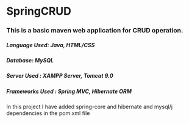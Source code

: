 # SpringCRUD
### This is a basic maven web application for CRUD operation.

##### Language Used: Java, HTML/CSS
##### Database: MySQL
##### Server Used : XAMPP Server, Tomcat 9.0
##### Frameworks Used : Spring MVC, Hibernate ORM

In this project I have added spring-core and hibernate and mysql/j dependencies in the pom.xml file
